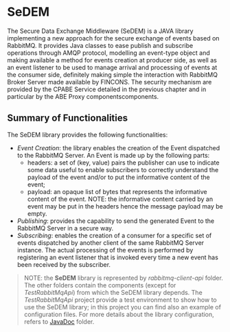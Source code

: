 # SeDEM

The Secure Data Exchange Middleware (SeDEM) is a JAVA library implementing a new approach for the secure exchange of events based on RabbitMQ. 
It provides Java classes to ease publish and subscribe operations through AMQP protocol, modelling an event-type object and making available a method for events creation at producer side, as well as an event listener to be used to manage arrival and processing of events at the consumer side, definitely making simple the interaction with RabbitMQ Broker Server made available by FINCONS. The security mechanism are provided by the CPABE Service detailed in the previous chapter and in particular by the ABE Proxy componentscomponents. 

## Summary of Functionalities

The SeDEM library provides the following functionalities:

* *Event Creation*: the library enables the creation of the Event dispatched to the RabbitMQ Server. An Event is made up by the following parts:
	* headers: a set of (key, value) pairs the publisher can use to indicate some data useful to enable subscribers to correctly understand the payload of the event and/or to put the informative content of the event;
	* payload: an opaque list of bytes that represents the informative content of the event. NOTE: the informative content carried by an event may be put in the headers hence the message payload may be empty.
* *Publishing*: provides the capability to send the generated Event to the RabbitMQ Server in a secure way.
* *Subscribing*: enables the creation of a consumer for a specific set of events dispatched by another client of the same RabbitMQ Server instance. The actual processing of the events is performed by registering an event listener that is invoked every time a new event has been received by the subscriber.

>NOTE: the **SeDEM** library is represented by *rabbitmq-client-api* folder. The other folders contain the components (except for *TestRabbitMqApi*) from which the SeDEM library depends. 
The *TestRabbitMqApi* project provide a test environment to show how to use the SeDEM library; in this project you can find also an example of configuration files. 
For more details about the library configuration, refers to [JavaDoc](rabbitmq-api-client/javadoc) folder.
